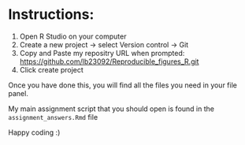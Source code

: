 # Instructions: 

1) Open R Studio on your computer
2) Create a new project -> select Version control -> Git
3) Copy and Paste my repositry URL when prompted: https://github.com/lb23092/Reproducible_figures_R.git
4) Click create project

Once you have done this, you will find all the files you need in your file panel.

My main assignment script that you should open is found in the `assignment_answers.Rmd` file

Happy coding :)

